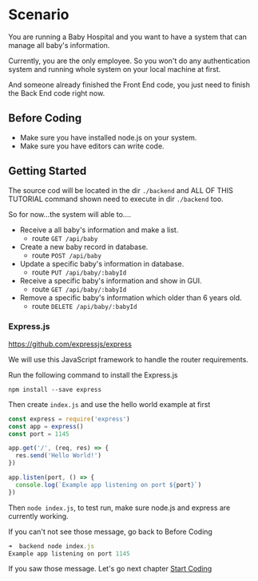 # Scenario

You are running a Baby Hospital and you want to have a system that can manage all baby's information.

Currently, you are the only employee. So you won't do any authentication system and running whole system on your local machine at first.

And someone already finished the Front End code, you just need to finish the Back End code right now.

## Before Coding

* Make sure you have installed node.js on your system.
* Make sure you have editors can write code.

## Getting Started

The source cod will be located in the dir `./backend` and ALL OF THIS TUTORIAL command shown need to execute in dir `./backend` too.

So for now...the system will able to....

* Receive a all baby's information and make a list.
  * route `GET /api/baby`
* Create a new baby record in database.
  * route `POST /api/baby`
* Update a specific baby's information in database.
  * route `PUT /api/baby/:babyId`
* Receive a specific baby's information and show in GUI.
  * route `GET /api/baby/:babyId`
* Remove a specific baby's information which older than 6 years old.
  * route `DELETE /api/baby/:babyId`


### Express.js

https://github.com/expressjs/express

We will use this JavaScript framework to handle the router requirements.

Run the following command to install the Express.js

`npm install --save express`


Then create `index.js` and use the hello world example at first

```javascript
const express = require('express')
const app = express()
const port = 1145

app.get('/', (req, res) => {
  res.send('Hello World!')
})

app.listen(port, () => {
  console.log(`Example app listening on port ${port}`)
})
```

Then `node index.js`, to test run, make sure node.js and express are currently working.

If you can't not see those message, go back to Before Coding

```javascript
➜  backend node index.js
Example app listening on port 1145
```

If you saw those message. Let's go next chapter [Start Coding](./docs/001_start_coding.md)